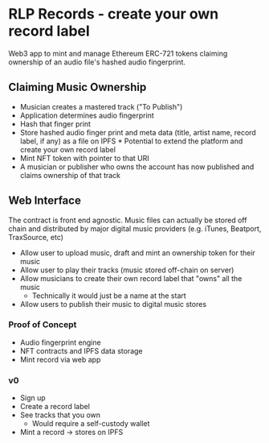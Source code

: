 # RLP Records - create your own record label
Web3 app to mint and manage Ethereum ERC-721 tokens claiming ownership of an audio file's hashed audio fingerprint.

## Claiming Music Ownership
* Musician creates a mastered track ("To Publish")
* Application determines audio fingerprint
* Hash that finger print
* Store hashed audio finger print and meta data (title, artist name, record label, if any) as a file on IPFS
		* Potential to extend the platform and create your own record label 
* Mint NFT token with pointer to that URI 
* A musician or publisher who owns the account has now published and claims ownership of that track

## Web Interface
The contract is front end agnostic. Music files can actually be stored off chain and distributed by major digital music providers (e.g. iTunes, Beatport, TraxSource, etc)

* Allow user to upload music, draft and mint an ownership token for their music
* Allow user to play their tracks (music stored off-chain on server)
* Allow musicians to create their own record label that "owns" all the music
	 * Technically it would just be a name at the start
* Allow users to publish their music to digital music stores 

### Proof of Concept
* Audio fingerprint engine
* NFT contracts and IPFS data storage
* Mint record via web app

### v0
* Sign up
* Create a record label
* See tracks that you own
	 * Would require a self-custody wallet 
* Mint a record -> stores on IPFS
